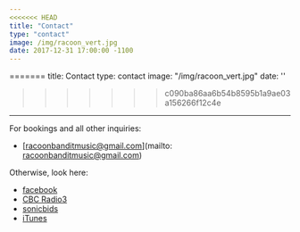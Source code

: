 ```yaml
---
<<<<<<< HEAD
title: "Contact"
type: "contact"
image: /img/racoon_vert.jpg
date: 2017-12-31 17:00:00 -1100
---
```

=======
title: Contact
type: contact
image: "/img/racoon_vert.jpg"
date: ''
>>>>>>> c090ba86aa6b54b8595b1a9ae03a156266f12c4e

---
For bookings and all other inquiries:

*   [racoonbanditmusic@gmail.com](mailto: racoonbanditmusic@gmail.com)

Otherwise, look here:

*   [facebook](http://www.facebook.com/racoonbanditmusic)
*   [CBC Radio3](http://radio3.cbc.ca/bands/Racoon-Bandit)
*   [sonicbids](http://www.sonicbids.com/epk/epk.aspx?epk_id=216610)
*   [iTunes](http://itunes.apple.com/ca/artist/racoon-bandit/id369504253)
